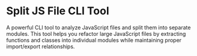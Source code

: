 # Split JS File CLI Tool

A powerful CLI tool to analyze JavaScript files and split them into separate modules. This tool helps you refactor large JavaScript files by extracting functions and classes into individual modules while maintaining proper import/export relationships.
